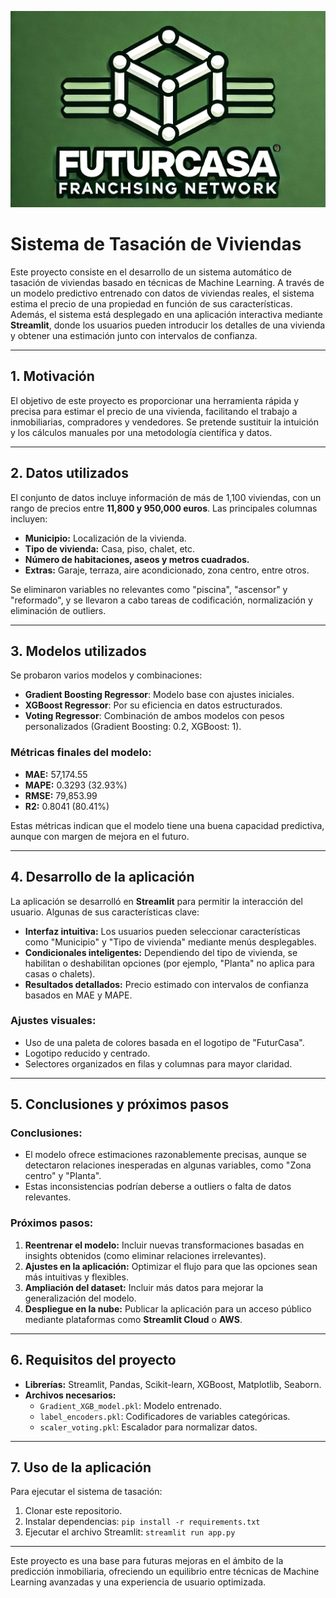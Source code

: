 ![alt text](imgs/logo_futurcasa.png)
# Sistema de Tasación de Viviendas

Este proyecto consiste en el desarrollo de un sistema automático de tasación de viviendas basado en técnicas de Machine Learning. A través de un modelo predictivo entrenado con datos de viviendas reales, el sistema estima el precio de una propiedad en función de sus características. Además, el sistema está desplegado en una aplicación interactiva mediante **Streamlit**, donde los usuarios pueden introducir los detalles de una vivienda y obtener una estimación junto con intervalos de confianza.

---

## 1. Motivación

El objetivo de este proyecto es proporcionar una herramienta rápida y precisa para estimar el precio de una vivienda, facilitando el trabajo a inmobiliarias, compradores y vendedores. Se pretende sustituir la intuición y los cálculos manuales por una metodología científica y datos.

---

## 2. Datos utilizados

El conjunto de datos incluye información de más de 1,100 viviendas, con un rango de precios entre **11,800 y 950,000 euros**. Las principales columnas incluyen:

- **Municipio:** Localización de la vivienda.
- **Tipo de vivienda:** Casa, piso, chalet, etc.
- **Número de habitaciones, aseos y metros cuadrados.**
- **Extras:** Garaje, terraza, aire acondicionado, zona centro, entre otros.

Se eliminaron variables no relevantes como "piscina", "ascensor" y "reformado", y se llevaron a cabo tareas de codificación, normalización y eliminación de outliers.

---

## 3. Modelos utilizados

Se probaron varios modelos y combinaciones:

- **Gradient Boosting Regressor**: Modelo base con ajustes iniciales.
- **XGBoost Regressor**: Por su eficiencia en datos estructurados.
- **Voting Regressor**: Combinación de ambos modelos con pesos personalizados (Gradient Boosting: 0.2, XGBoost: 1).

### Métricas finales del modelo:
- **MAE:** 57,174.55
- **MAPE:** 0.3293 (32.93%)
- **RMSE:** 79,853.99
- **R2:** 0.8041 (80.41%)

Estas métricas indican que el modelo tiene una buena capacidad predictiva, aunque con margen de mejora en el futuro.

---

## 4. Desarrollo de la aplicación

La aplicación se desarrolló en **Streamlit** para permitir la interacción del usuario. Algunas de sus características clave:

- **Interfaz intuitiva:** Los usuarios pueden seleccionar características como "Municipio" y "Tipo de vivienda" mediante menús desplegables.
- **Condicionales inteligentes:** Dependiendo del tipo de vivienda, se habilitan o deshabilitan opciones (por ejemplo, "Planta" no aplica para casas o chalets).
- **Resultados detallados:** Precio estimado con intervalos de confianza basados en MAE y MAPE.

### Ajustes visuales:
- Uso de una paleta de colores basada en el logotipo de "FuturCasa".
- Logotipo reducido y centrado.
- Selectores organizados en filas y columnas para mayor claridad.

---

## 5. Conclusiones y próximos pasos

### Conclusiones:
- El modelo ofrece estimaciones razonablemente precisas, aunque se detectaron relaciones inesperadas en algunas variables, como "Zona centro" y "Planta".
- Estas inconsistencias podrían deberse a outliers o falta de datos relevantes.

### Próximos pasos:
1. **Reentrenar el modelo:** Incluir nuevas transformaciones basadas en insights obtenidos (como eliminar relaciones irrelevantes).
2. **Ajustes en la aplicación:** Optimizar el flujo para que las opciones sean más intuitivas y flexibles.
3. **Ampliación del dataset:** Incluir más datos para mejorar la generalización del modelo.
4. **Despliegue en la nube:** Publicar la aplicación para un acceso público mediante plataformas como **Streamlit Cloud** o **AWS**.

---

## 6. Requisitos del proyecto

- **Librerías:** Streamlit, Pandas, Scikit-learn, XGBoost, Matplotlib, Seaborn.
- **Archivos necesarios:**
  - `Gradient_XGB_model.pkl`: Modelo entrenado.
  - `label_encoders.pkl`: Codificadores de variables categóricas.
  - `scaler_voting.pkl`: Escalador para normalizar datos.

---

## 7. Uso de la aplicación

Para ejecutar el sistema de tasación:

1. Clonar este repositorio.
2. Instalar dependencias: `pip install -r requirements.txt`
3. Ejecutar el archivo Streamlit: `streamlit run app.py`

---

Este proyecto es una base para futuras mejoras en el ámbito de la predicción inmobiliaria, ofreciendo un equilibrio entre técnicas de Machine Learning avanzadas y una experiencia de usuario optimizada.
